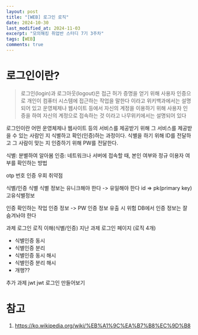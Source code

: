 ```yaml
---
layout: post
title: "[WEB] 로그인 로직"
date: 2024-10-30
last_modified_at: 2024-11-03
excerpt: "모의해킹 취업반 스터디 7기 3주차"
tags: [WEB]
comments: true
---
```


# 로그인이란?
> 로그인(login)과 로그아웃(logout)은 접근 허가 증명을 얻기 위해 사용자 인증으로 개인이 컴퓨터 시스템에 접근하는 작업을 말한다
이라고 위키백과에서는 설명되어 있고
> 운영체제나 웹사이트 등에서 자신의 계정을 이용하기 위해 사용자 인증을 하여 자신의 계정으로 접속하는 것
이라고 나무위키에서는 설명되어 있다

로그인이란 어떤 운영체제나 웹사이트 등의 서비스를 제공받기 위해 그 서비스를 제공받을 수 있는 사람인 지 식별하고 확인(인증)하는 과정이다.
식별을 하기 위해 ID를 전달하고
그 사람이 맞는 지 인증하기 위해 PW를 전달한다.

식별: 분별하여 알아봄
인증: 네트워크나 서버에 접속할 때, 본인 여부와 정규 이용자 여부를 확인하는 방법

otp 번호 인증 우회 취약점

식별/인증
식별
식별 정보는 유니크해야 한다 -> 유일해야 한다
id => pk(primary key)
고유식별정보

인증
확인하는 작업
인증 정보 -> PW
인증 정보 유출 시 위험
DB에서 인증 정보는 잘 숨겨놔야 한다

과제
로그인 로직 이해(식별/인증)
지난 과제
로그인 페이지 (로직 4개)
- 식별인증 동시
- 식별인증 분리
- 식별인증 동시 해시
- 식별인증 분리 해시
- 개행??

추가 과제
jwt
jwt 로그인 만들어보기

# 참고
1. https://ko.wikipedia.org/wiki/%EB%A1%9C%EA%B7%B8%EC%9D%B8
